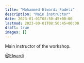 ```yaml
---
title: "Mohammed Elwardi Fadeli"
description: "Main instructor"
date: 2023-01-01T08:50:45+00:00
lastmod: 2023-00-01T08:50:45+00:00
draft: true
images: []
---
```


Main instructor of the workshop.

[@Elwardi](https://www.linkedin.com/in/elwardi-fadeli/)
